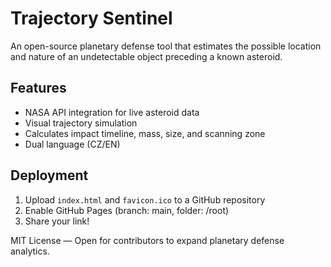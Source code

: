 # Trajectory Sentinel

An open-source planetary defense tool that estimates the possible location and nature of an undetectable object preceding a known asteroid.

## Features
- NASA API integration for live asteroid data
- Visual trajectory simulation
- Calculates impact timeline, mass, size, and scanning zone
- Dual language (CZ/EN)

## Deployment
1. Upload `index.html` and `favicon.ico` to a GitHub repository
2. Enable GitHub Pages (branch: main, folder: /root)
3. Share your link!

MIT License — Open for contributors to expand planetary defense analytics.
